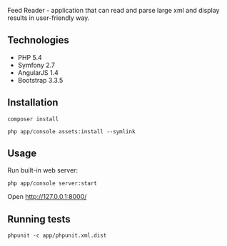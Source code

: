 Feed Reader - application that can read and parse large xml and display results in user-friendly way.

## Technologies
 - PHP 5.4
 - Symfony 2.7
 - AngularJS 1.4
 - Bootstrap 3.3.5

## Installation

`composer install`

`php app/console assets:install --symlink`

## Usage
Run built-in web server:

`php app/console server:start`

Open http://127.0.0.1:8000/ 

## Running tests

`phpunit -c app/phpunit.xml.dist`
